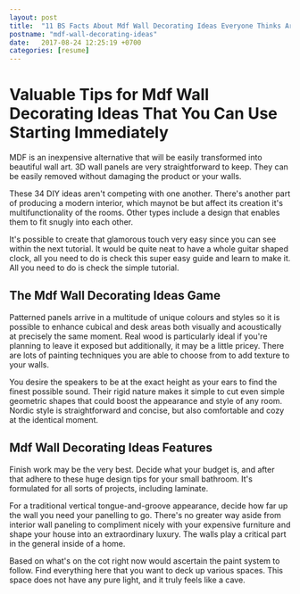 ```yaml
---
layout: post
title:  "11 BS Facts About Mdf Wall Decorating Ideas Everyone Thinks Are True"
postname: "mdf-wall-decorating-ideas"
date:   2017-08-24 12:25:19 +0700
categories: [resume]
---
```

 Valuable Tips for Mdf Wall Decorating Ideas That You Can Use Starting Immediately 
===================================================================================

MDF is an inexpensive alternative that will be easily transformed into beautiful wall art. 3D wall panels are very straightforward to keep. They can be easily removed without damaging the product or your walls.

These 34 DIY ideas aren't competing with one another. There's another part of producing a modern interior, which maynot be but affect its creation it's multifunctionality of the rooms. Other types include a design that enables them to fit snugly into each other.

It's possible to create that glamorous touch very easy since you can see within the next tutorial. It would be quite neat to have a whole guitar shaped clock, all you need to do is check this super easy guide and learn to make it. All you need to do is check the simple tutorial.

 The Mdf Wall Decorating Ideas Game 
------------------------------------

Patterned panels arrive in a multitude of unique colours and styles so it is possible to enhance cubical and desk areas both visually and acoustically at precisely the same moment. Real wood is particularly ideal if you're planning to leave it exposed but additionally, it may be a little pricey. There are lots of painting techniques you are able to choose from to add texture to your walls.

You desire the speakers to be at the exact height as your ears to find the finest possible sound. Their rigid nature makes it simple to cut even simple geometric shapes that could boost the appearance and style of any room. Nordic style is straightforward and concise, but also comfortable and cozy at the identical moment.

 Mdf Wall Decorating Ideas Features 
------------------------------------

Finish work may be the very best. Decide what your budget is, and after that adhere to these huge design tips for your small bathroom. It's formulated for all sorts of projects, including laminate.

For a traditional vertical tongue-and-groove appearance, decide how far up the wall you need your panelling to go. There's no greater way aside from interior wall paneling to compliment nicely with your expensive furniture and shape your house into an extraordinary luxury. The walls play a critical part in the general inside of a home.

Based on what's on the cot right now would ascertain the paint system to follow. Find everything here that you want to deck up various spaces. This space does not have any pure light, and it truly feels like a cave.

